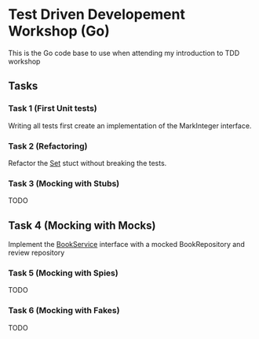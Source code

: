 # Test Driven Developement Workshop (Go)

This is the Go code base to use when attending my introduction to 
TDD workshop

## Tasks

### Task 1 (First Unit tests)

Writing all tests first create an implementation of the MarkInteger 
interface.

### Task 2 (Refactoring)

Refactor the [Set](/set) stuct without breaking the tests.

### Task 3 (Mocking with Stubs)

TODO

## Task 4 (Mocking with Mocks)

Implement the [BookService](book/book.go) interface with a mocked 
BookRepository and review repository 

### Task 5 (Mocking with Spies)

TODO

### Task 6 (Mocking with Fakes)

TODO